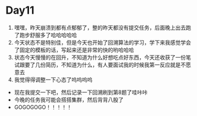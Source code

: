 # Day11
1. 嘿嘿，昨天崩溃到都有点郁郁了，整的昨天都没有提交任务，后面晚上出去跑了跑步舒服多了哈哈哈哈哈
2. 今天状态不是特别佳，但是今天也开始了回溯算法的学习，学下来我感觉学会了固定的模板的话，写起来还是非常的快的哟哈哈哈
3. 状态今天慢慢的在回升，不知道为什么好想吃点好东西，今天还收获了一份笔试跟要了几份简历，不知道为什么，有人要面试我的时候我第一反应就是不愿意去
4. 我觉得得调整一下心态了呜呜呜呜

- 现在我提交一下吧，然后记录一下回溯刷到第8题了哇咔咔
- 今晚的任务我可能会搭搭集群，然后背背八股了
- GOGOGOGO！！！！！